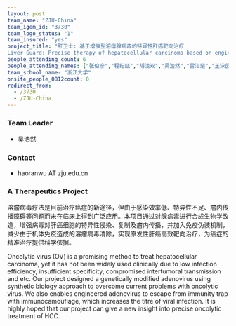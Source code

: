 ```yaml
---
layout: post
team_name: "ZJU-China"
team_igem_id: "3730"
team_logo_status: "1"
team_insured: "yes"
project_title: "肝卫士: 基于增强型溶瘤腺病毒的特异性肝癌靶向治疗
Liver Guard: Precise therapy of hepatocellular carcinoma based on engineered oncolytic adenovirus"
people_attending_count: 6
people_attending_names: ["张伯彦","程纪瓯","胡泷双","吴浩然","雷江楚","王泳茵"]
team_school_name: "浙江大学"
onsite_people_0812count: 0
redirect_from:
  - /3730
  - /ZJU-China
---
```



### Team Leader
* 吴浩然

### Contact
* haoranwu AT zju.edu.cn

### A Therapeutics Project

溶瘤病毒疗法是目前治疗癌症的新途径，但由于感染效率低、特异性不足、瘤内传播障碍等问题而未在临床上得到广泛应用。本项目通过对腺病毒进行合成生物学改造，增强病毒对肝癌细胞的特异性侵染、复制及瘤内传播，并加入免疫伪装机制，减少由于机体免疫造成的溶瘤病毒清除，实现原发性肝癌高效靶向治疗，为癌症的精准治疗提供科学依据。

Oncolytic virus (OV) is a promising method to treat hepatocellular carcinoma, yet it has not been widely used clinically due to low infection efficiency, insufficient specificity, compromised intertumoral transmission and etc. Our project designed a genetically modified adenovirus using synthetic biology approach to overcome current problems with oncolytic virus. We also enables engineered adenovirus to escape from immunity trap with immunocamouflage, which increases the titre of viral infection. It is highly hoped that our project can give a new insight into precise oncolytic treatment of HCC.